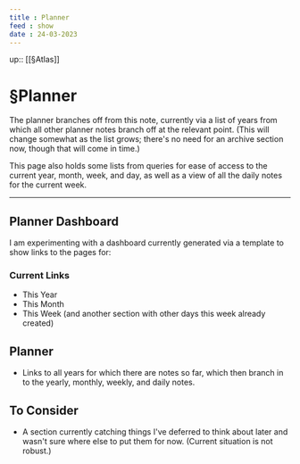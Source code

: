 ```yaml
---
title : Planner
feed : show
date : 24-03-2023
---
```

up:: [[§Atlas]]
# §Planner

The planner branches off from this note, currently via a list of years from which all other planner notes branch off at the relevant point. (This will change somewhat as the list grows; there's no need for an archive section now, though that will come in time.)

This page also holds some lists from queries for ease of access to the current year, month, week, and day, as well as a view of all the daily notes for the current week.

---
## Planner Dashboard
I am experimenting with a dashboard currently generated via a template to show links to the pages for:
### Current Links
- This Year
- This Month
- This Week (and another section with other days this week already created)

## Planner
- Links to all years for which there are notes so far, which then branch in to the yearly, monthly, weekly, and daily notes.

## To Consider
- A section currently catching things I've deferred to think about later and wasn't sure where else to put them for now. (Current situation is not robust.)
